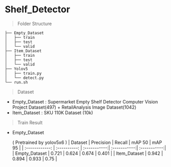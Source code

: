 # Shelf_Detector
> Folder Structure


    ├── Empty_Dataset
    │   ├── train
    │   ├── test
    │   └── valid
    ├── Item_Dataset
    │   ├── train
    │   ├── test
    │   └── valid
    ├── Yolov5
    │   ├── train.py
    │   └── detect.py
    └── run.sh

> Dataset
- Empty_Dataset : Supermarket Empty Shelf Detector Computer Vision Project Dataset(497) + RetailAnalysis Image Dataset(1042)
- Item_Dataset : SKU 110K Dataset (10k)




> Train Result
- Empty_Dataset

    ( Pretrained by yolov5x6 )
    | Dataset        | Precision    | Recall       | mAP 50       | mAP 95       |
    | :------------: | :----------: | :-----------:| :-----------:| :-----------:|
    |  Empty_Dataset | 0.721        | 0.624        | 0.674        | 0.401        |
    |  Item_Dataset  | 0.942        | 0.894        | 0.933        | 0.75         |

     
